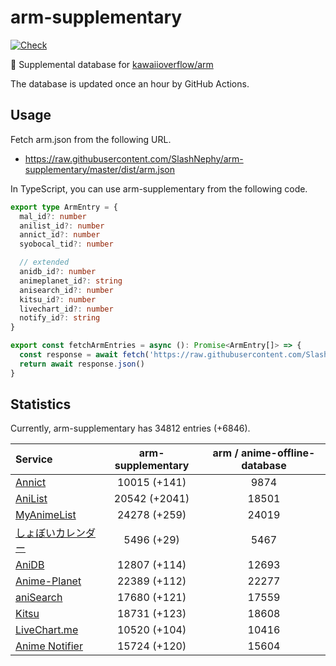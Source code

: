 # arm-supplementary

[![Check](https://github.com/SlashNephy/arm-supplementary/actions/workflows/check-node.yml/badge.svg)](https://github.com/SlashNephy/arm-supplementary/actions/workflows/check-node.yml)

💊 Supplemental database for [kawaiioverflow/arm](https://github.com/kawaiioverflow/arm)

The database is updated once an hour by GitHub Actions.

## Usage

Fetch arm.json from the following URL.

- https://raw.githubusercontent.com/SlashNephy/arm-supplementary/master/dist/arm.json

In TypeScript, you can use arm-supplementary from the following code.

```TypeScript
export type ArmEntry = {
  mal_id?: number
  anilist_id?: number
  annict_id?: number
  syobocal_tid?: number

  // extended
  anidb_id?: number
  animeplanet_id?: string
  anisearch_id?: number
  kitsu_id?: number
  livechart_id?: number
  notify_id?: string
}

export const fetchArmEntries = async (): Promise<ArmEntry[]> => {
  const response = await fetch('https://raw.githubusercontent.com/SlashNephy/arm-supplementary/master/dist/arm.json')
  return await response.json()
}
```

## Statistics

Currently, arm-supplementary has 34812 entries (+6846).

| Service                                     | arm-supplementary | arm / anime-offline-database |
| :------------------------------------------ | :---------------: | :--------------------------: |
| [Annict](https://annict.com)                |   10015 (+141)    |             9874             |
| [AniList](https://anilist.co)               |   20542 (+2041)   |            18501             |
| [MyAnimeList](https://myanimelist.net)      |   24278 (+259)    |            24019             |
| [しょぼいカレンダー](https://cal.syoboi.jp) |    5496 (+29)     |             5467             |
| [AniDB](https://anidb.net)                  |   12807 (+114)    |            12693             |
| [Anime-Planet](https://anime-planet.com)    |   22389 (+112)    |            22277             |
| [aniSearch](https://anisearch.com)          |   17680 (+121)    |            17559             |
| [Kitsu](https://kitsu.io)                   |   18731 (+123)    |            18608             |
| [LiveChart.me](https://livechart.me)        |   10520 (+104)    |            10416             |
| [Anime Notifier](https://notify.moe)        |   15724 (+120)    |            15604             |
